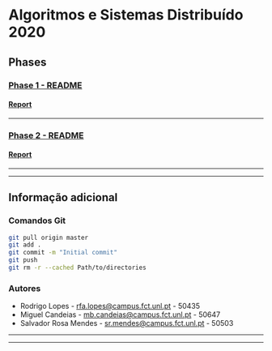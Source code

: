 # Algoritmos e Sistemas Distribuído 2020

## Phases

### [Phase 1 - README](phase1/README.md)

#### [Report](phase1/documents/report/Report_49901_50647_51920.pdf)

---

### [Phase 2 - README](phase2/README.md)

#### [Report](phase2/documents/report/ASDProj2.pdf)

---
---

## Informação adicional

### Comandos Git
```bash
git pull origin master
git add .
git commit -m "Initial commit"
git push
git rm -r --cached Path/to/directories
```

### Autores
* Rodrigo Lopes - rfa.lopes@campus.fct.unl.pt - 50435
* Miguel Candeias - mb.candeias@campus.fct.unl.pt - 50647
* Salvador Rosa Mendes - sr.mendes@campus.fct.unl.pt - 50503

---
---
